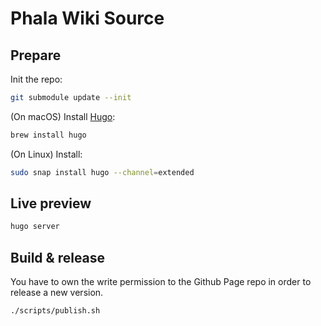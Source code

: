 # Phala Wiki Source

## Prepare

Init the repo:

```bash
git submodule update --init
```

(On macOS) Install [Hugo](https://gohugo.io/getting-started/installing/):

```bash
brew install hugo
```

(On Linux) Install:

```bash
sudo snap install hugo --channel=extended
```

## Live preview

```bash
hugo server
```

## Build & release

You have to own the write permission to the Github Page repo in order to release a new version.

```bash
./scripts/publish.sh
```
